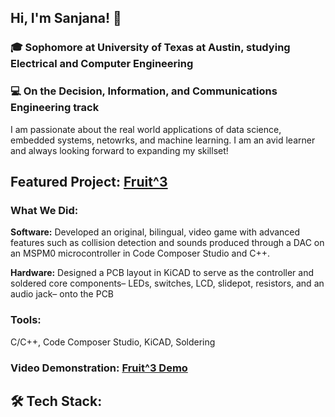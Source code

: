 ## Hi, I'm Sanjana! 👋
### 🎓 Sophomore at University of Texas at Austin, studying Electrical and Computer Engineering
### 💻 On the Decision, Information, and Communications Engineering track
I am passionate about the real world applications of data science, embedded systems, netowrks, and machine learning. I am an avid learner and always looking forward to expanding my skillset!

## Featured Project: [Fruit^3](https://github.com/jujube6363/319_fruitcubed)
### What We Did: 
**Software:** Developed an original, bilingual, video game with advanced features such as collision detection and sounds produced through a DAC on an MSPM0 microcontroller in Code Composer Studio and C++.

**Hardware:** Designed a PCB layout in KiCAD to serve as the controller and soldered core components– LEDs, switches, LCD, slidepot, resistors, and an audio jack– onto the PCB
### Tools: 
C/C++, Code Composer Studio, KiCAD, Soldering
### Video Demonstration: [Fruit^3 Demo](https://youtu.be/g4-pJ8HqwUU?si=i5hVvLDM9YQ81SO2)

## 🛠 Tech Stack:
<!--
**jujube6363/jujube6363** is a ✨ _special_ ✨ repository because its `README.md` (this file) appears on your GitHub profile.

Here are some ideas to get you started:

- 🔭 I’m currently working on ...
- 🌱 I’m currently learning ...
- 👯 I’m looking to collaborate on ...
- 🤔 I’m looking for help with ...
- 💬 Ask me about ...
- 📫 How to reach me: ...
- 😄 Pronouns: ...
- ⚡ Fun fact: ...
-->
